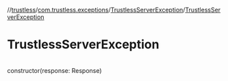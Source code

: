 //[trustless](../../../index.md)/[com.trustless.exceptions](../index.md)/[TrustlessServerException](index.md)/[TrustlessServerException](-trustless-server-exception.md)

# TrustlessServerException

\
constructor(response: Response)
